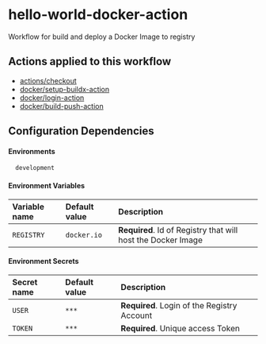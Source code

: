 
# hello-world-docker-action
Workflow for build and deploy a Docker Image to registry

## Actions applied to this workflow

- [actions/checkout](https://github.com/actions/checkout)
- [docker/setup-buildx-action](https://github.com/docker/setup-buildx-action)
- [docker/login-action](https://github.com/docker/login-action)
- [docker/build-push-action](https://github.com/docker/build-push-action)

## Configuration Dependencies

#### Environments

```
  development
```

#### Environment Variables

| Variable name | Default value   | Description                                                   |
|:--------------|:----------------|:--------------------------------------------------------------|
| `REGISTRY`    | `docker.io`     | **Required**. Id of Registry that will host the Docker Image  |

#### Environment Secrets

| Secret name | Default value | Description                                                   |
|:------------|:--------------|:--------------------------------------------------------------|
| `USER`      | `***`         | **Required**. Login of the Registry Account                   |
| `TOKEN`     | `***`         | **Required**. Unique access Token                             |
